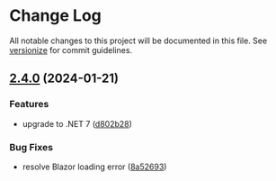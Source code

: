 # Change Log

All notable changes to this project will be documented in this file. See [versionize](https://github.com/versionize/versionize) for commit guidelines.

<a name="2.4.0"></a>
## [2.4.0](https://www.github.com/mu88/BlazorFotoManager/releases/tag/v2.4.0) (2024-01-21)

### Features

* upgrade to .NET 7 ([d802b28](https://www.github.com/mu88/BlazorFotoManager/commit/d802b289ee9a9f93109dcde280236408ee8d64b0))

### Bug Fixes

* resolve Blazor loading error ([8a52693](https://www.github.com/mu88/BlazorFotoManager/commit/8a526939b40435cd2609e52afd3e902d6a3a9a4c))

